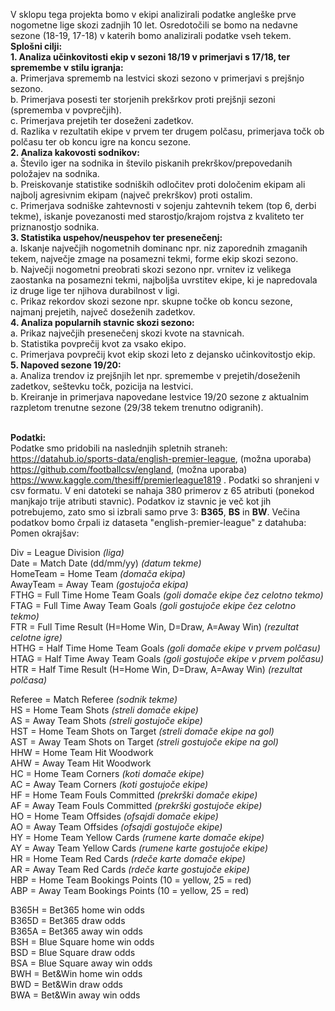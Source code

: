 V sklopu tega projekta bomo v ekipi analizirali podatke angleške prve nogometne lige skozi zadnjih 10 let. Osredotočili se bomo na nedavne sezone (18-19, 17-18) v katerih bomo analizirali podatke vseh tekem. <br>
<b>Splošni cilji: </b><br>
 <b>1. Analiza učinkovitosti ekip v sezoni 18/19 v primerjavi s 17/18, ter spremembe v stilu igranja: </b><br>
       a. Primerjava sprememb na lestvici skozi sezono v primerjavi s prejšnjo sezono. <br>
       b. Primerjava posesti ter storjenih prekšrkov proti prejšnji sezoni (sprememba v povprečjih). <br>
       c. Primerjava prejetih ter doseženi zadetkov. <br>
       d. Razlika v rezultatih ekipe v prvem ter drugem polčasu, primerjava točk ob polčasu ter ob koncu igre na koncu sezone. <br>
 <b>2. Analiza kakovosti sodnikov: </b><br>
       a. Število iger na sodnika in število piskanih prekrškov/prepovedanih položajev na sodnika. <br>
       b. Preiskovanje statistike sodniških odločitev proti določenim ekipam ali najbolj agresivnim ekipam (največ prekrškov) proti               ostalim. <br>
       c. Primerjava sodniške zahtevnosti v sojenju zahtevnih tekem (top 6, derbi tekme), iskanje povezanosti med starostjo/krajom                 rojstva z kvaliteto ter priznanostjo sodnika. <br>
 <b>3. Statistika uspehov/neuspehov ter presenečenj: </b><br>
       a. Iskanje največjih nogometnih dominanc npr. niz zaporednih zmaganih tekem, največje zmage na posamezni tekmi, forme ekip skozi             sezono. <br>
       b. Največji nogometni preobrati skozi sezono npr. vrnitev iz velikega zaostanka na posamezni tekmi, najboljša uvrstitev ekipe, ki           je napredovala iz druge lige ter njihova durabilnost v ligi. <br>
       c. Prikaz rekordov skozi sezone npr. skupne točke ob koncu sezone, najmanj prejetih, največ doseženih zadetkov. <br>
 <b>4. Analiza popularnih stavnic skozi sezono: </b><br>
       a. Prikaz največjih presenečenj skozi kvote na stavnicah. <br>
       b. Statistika povprečij kvot za vsako ekipo. <br>
       c. Primerjava povprečij kvot ekip skozi leto z dejansko učinkovitostjo ekip. <br>
 <b>5. Napoved sezone 19/20: </b><br>
       a. Analiza trendov iz prejšnjih let npr. spremembe v prejetih/doseženih zadetkov, seštevku točk, pozicija na lestvici. <br>
       b. Kreiranje in primerjava napovedane lestvice 19/20 sezone z aktualnim razpletom trenutne sezone (29/38 tekem trenutno odigranih). <br><br>
   
   
   
   
   
<b> Podatki: </b><br>
Podatke smo pridobili na naslednjih spletnih straneh: https://datahub.io/sports-data/english-premier-league, (možna uporaba) https://github.com/footballcsv/england, (možna uporaba) https://www.kaggle.com/thesiff/premierleague1819 .
Podatki so shranjeni v csv formatu. V eni datoteki se nahaja 380 primerov z 65 atributi (ponekod manjkajo trije atributi stavnic).
Podatkov iz stavnic je več kot jih potrebujemo, zato smo si izbrali samo prve 3: <b>B365</b>, <b>BS</b> in <b>BW</b>.
Večina podatkov bomo črpali iz dataseta "english-premier-league" z datahuba:
Pomen okrajšav:

Div = League Division <i>(liga)</i> <br>
Date = Match Date (dd/mm/yy) <i>(datum tekme)</i> <br>
HomeTeam = Home Team <i>(domača ekipa)</i> <br>
AwayTeam = Away Team <i>(gostujoča ekipa)</i> <br>
FTHG = Full Time Home Team Goals <i>(goli domače ekipe čez celotno tekmo)</i> <br>
FTAG = Full Time Away Team Goals <i>(goli gostujoče ekipe čez celotno tekmo)</i> <br>
FTR = Full Time Result (H=Home Win, D=Draw, A=Away Win) <i>(rezultat celotne igre)</i> <br>
HTHG = Half Time Home Team Goals <i>(goli domače ekipe v prvem polčasu)</i> <br>
HTAG = Half Time Away Team Goals <i>(goli gostujoče ekipe v prvem polčasu)</i> <br>
HTR = Half Time Result (H=Home Win, D=Draw, A=Away Win) <i>(rezultat polčasa)</i> <br>

Referee = Match Referee <i>(sodnik tekme)</i> <br>
HS = Home Team Shots <i>(streli domače ekipe)</i> <br>
AS = Away Team Shots <i>(streli gostujoče ekipe)</i> <br>
HST = Home Team Shots on Target <i>(streli domače ekipe na gol)</i> <br>
AST = Away Team Shots on Target <i>(streli gostujoče ekipe na gol)</i> <br>
HHW = Home Team Hit Woodwork <br>
AHW = Away Team Hit Woodwork <br>
HC = Home Team Corners <i>(koti domače ekipe)</i> <br>
AC = Away Team Corners <i>(koti gostujoče ekipe)</i> <br>
HF = Home Team Fouls Committed <i>(prekrški domače ekipe)</i> <br>
AF = Away Team Fouls Committed <i>(prekrški gostujoče ekipe)</i> <br>
HO = Home Team Offsides <i>(ofsajdi domače ekipe)</i> <br>
AO = Away Team Offsides <i>(ofsajdi gostujoče ekipe)</i> <br>
HY = Home Team Yellow Cards <i>(rumene karte domače ekipe)</i> <br>
AY = Away Team Yellow Cards <i>(rumene karte gostujoče ekipe)</i> <br>
HR = Home Team Red Cards <i>(rdeče karte domače ekipe)</i> <br>
AR = Away Team Red Cards <i>(rdeče karte gostujoče ekipe)</i> <br>
HBP = Home Team Bookings Points (10 = yellow, 25 = red) <br>
ABP = Away Team Bookings Points (10 = yellow, 25 = red) <br>

B365H = Bet365 home win odds <br>
B365D = Bet365 draw odds <br>
B365A = Bet365 away win odds <br>
BSH = Blue Square home win odds <br>
BSD = Blue Square draw odds <br>
BSA = Blue Square away win odds <br>
BWH = Bet&Win home win odds <br>
BWD = Bet&Win draw odds <br>
BWA = Bet&Win away win odds 
